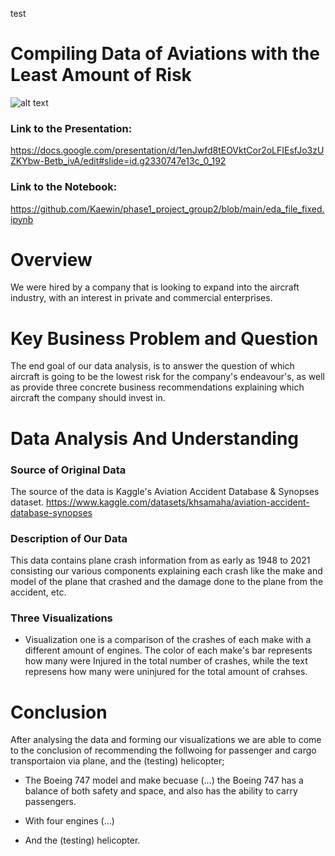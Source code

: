 test
# Compiling Data of Aviations with the Least Amount of Risk 
![alt text](https://www.airpics.net/UserFiles/pics/large/PH-BFH-Boeing-747-400M-KLM-Royal-Dutch-Airlines/15650/15622l.jpg)

### Link to the Presentation:
https://docs.google.com/presentation/d/1enJwfd8tEOVktCor2oLFIEsfJo3zUZKYbw-Betb_ivA/edit#slide=id.g2330747e13c_0_192

### Link to the Notebook:
https://github.com/Kaewin/phase1_project_group2/blob/main/eda_file_fixed.ipynb



# Overview

We were hired by a company that is looking to expand into the aircraft industry, with an interest in private and commercial enterprises. 


# Key Business Problem and Question

The end goal of our data analysis, is to answer the question of which aircraft is going to be the lowest risk for the company's endeavour's, as well as provide three concrete business recommendations explaining which aircraft the company should invest in.


# Data Analysis And Understanding


### Source of Original Data

The source of the data is Kaggle's Aviation Accident Database & Synopses dataset.
https://www.kaggle.com/datasets/khsamaha/aviation-accident-database-synopses


### Description of Our Data

This data contains plane crash information from as early as 1948 to 2021 consisting our various components explaining each crash like the make and model of the plane that crashed and the damage done to the plane from the accident, etc.


### Three Visualizations

- Visualization one is a comparison of the crashes of each make with a different amount of engines. The color of each make's bar represents how many were Injured in the total number of crashes, while the text represens how many were uninjured for the total amount of crahses.



# Conclusion

After analysing the data and forming our visualizations we are able to come to the conclusion of recommending the follwoing for passenger and cargo transportaion via plane, and the (testing) helicopter;

- The Boeing 747 model and make becuase (...) the Boeing 747 has a balance of both safety and space, and also has the ability to carry passengers. 

- With four engines (...)

- And the (testing) helicopter.




